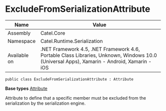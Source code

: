 

# ExcludeFromSerializationAttribute

Name|Value
---|---
Assembly|Catel.Core
Namespace|Catel.Runtime.Serialization
Available on|.NET Framework 4.5, .NET Framework 4.6, Portable Class Libraries, Unknown, Windows 10.0 (Universal Apps), Xamarin - Android, Xamarin - iOS

```
public class ExcludeFromSerializationAttribute : Attribute
```

**Base types**
[Attribute]()


Attribute to define that a specific member must be excluded from the serialization by the serialization engine.



